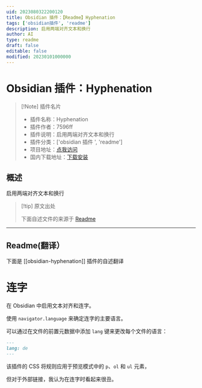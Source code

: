 ```yaml
---
uid: 2023080322200120
title: Obsidian 插件：【Readme】Hyphenation
tags: ['obsidian插件', 'readme']
description: 启用两端对齐文本和换行
author: AI
type: readme
draft: false
editable: false
modified: 20230101000000
---
```


# Obsidian 插件：Hyphenation

> [!Note] 插件名片
> - 插件名称：Hyphenation
> - 插件作者：7596ff
> - 插件说明：启用两端对齐文本和换行
> - 插件分类：['obsidian 插件 ', 'readme']
> - 项目地址：[点我访问](https://github.com/7596ff/obsidian-hyphenation)
> - 国内下载地址：[下载安装](https://pkmer.cn/products/plugin/pluginMarket/?obsidian-hyphenation)

## 概述

启用两端对齐文本和换行

> [!tip] 原文出处
>
>下面自述文件的来源于 [Readme](https://ghproxy.net/https://raw.githubusercontent.com/7596ff/obsidian-hyphenation/main/README.md)
>

---

## Readme(翻译）

下面是 [[obsidian-hyphenation]] 插件的自述翻译

# 连字

在 Obsidian 中启用文本对齐和连字。

使用 `navigator.language` 来确定连字的主要语言。

可以通过在文件的前置元数据中添加 `lang` 键来更改每个文件的语言：

```md
---
lang: de
---
```

该插件的 CSS 将规则应用于预览模式中的 `p`、`ol` 和 `ul` 元素，

但对于外部链接，我认为在连字时看起来很丑。
